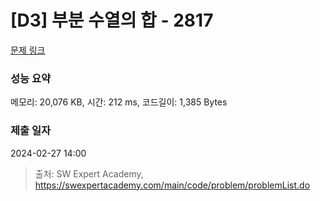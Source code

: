 # [D3] 부분 수열의 합 - 2817 

[문제 링크](https://swexpertacademy.com/main/code/problem/problemDetail.do?contestProbId=AV7IzvG6EksDFAXB) 

### 성능 요약

메모리: 20,076 KB, 시간: 212 ms, 코드길이: 1,385 Bytes

### 제출 일자

2024-02-27 14:00



> 출처: SW Expert Academy, https://swexpertacademy.com/main/code/problem/problemList.do